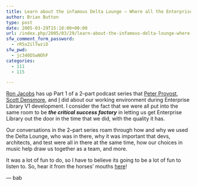 ```yaml
---
title: Learn about the infamous Delta Lounge — Where all the Enterprise Library dirty deeds were done…
author: Brian Button
type: post
date: 2005-03-29T15:18:00+00:00
url: /index.php/2005/03/29/learn-about-the-infamous-delta-lounge-where-all-the-enterprise-library-dirty-deeds-were-done/
sfw_comment_form_password:
  - rR5xZilTwziD
sfw_pwd:
  - jc340DSwNOhF
categories:
  - 111
  - 115

---
```

[Ron Jacobs][1] has up Part 1 of a 2&ndash;part podcast series that [Peter Provost][2], [Scott Densmore][3], and [I][4] did about our working environment during Enterprise Library V1 development. I consider the fact that we were all put into the same room to be **_the critical success factory_** in letting us get Enterprise Library out the door in the time that we did, with the quality it has.

Our conversations in the 2&ndash;part series roam through how and why we used the Delta Lounge, who was in there, why it was important that devs, architects, and test were all in there at the same time, how our choices in music help draw us together as a team, and more.

It was a lot of fun to do, so I have to believe its going to be a lot of fun to listen to. So, hear it from the horses&rsquo; mouths [here][5]!

&mdash; bab

 [1]: http://www.ronjacobs.com/
 [2]: http://www.peterprovost.com/
 [3]: http://blogs.msdn.com/scottdensmore
 [4]: http://oneagilecoder.agilestl.com/
 [5]: http://www.ronjacobs.com/podcast/default.htm